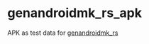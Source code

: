 # genandroidmk_rs_apk
APK as test data for [genandroidmk_rs](https://github.com/bensadiku/genandroidmk_rs)
